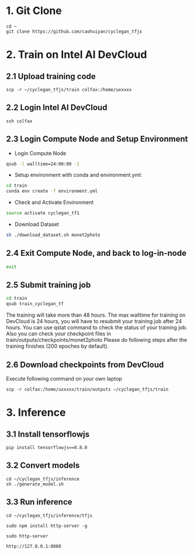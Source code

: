 # 1. Git Clone
```
cd ~
git clone https://github.com/caohuiyan/cyclegan_tfjs
```

# 2. Train on Intel AI DevCloud

## 2.1 Upload training code
```
scp -r ~/cyclegan_tfjs/train colfax:/home/uxxxxx
```

## 2.2 Login Intel AI DevCloud
```
ssh colfax
```

## 2.3 Login Compute Node and Setup Environment
- Login Compute Node
```bash
qsub -l walltime=24:00:00 -I
```
- Setup environment with conda and environment.yml:
```bash
cd train
conda env create -f environment.yml
```
- Check and Activate Environment
```bash
source activate cyclegan_tf1
```
- Download Dataset
```bash
sh ./download_dataset.sh monet2photo
```

## 2.4 Exit Compute Node, and back to log-in-node
```bash
exit
```

## 2.5 Submit training job
```bash
cd train
qsub train_cyclegan_tf
```
The training will take more than 48 hours. The max walltime for training on DevCloud is 24 hours, you will have to resubmit your training job after 24 hours. 
You can use qstat command to check the status of your training job.
Also you can check your checkpoint files in train/outputs/checkpoints/monet2photo
Please do following steps after the training finishes (200 epoches by default).

## 2.6 Download checkpoints from DevCloud
Execute following command on your own laptop
```
scp -r colfax:/home/uxxxxx/train/outputs ~/cyclegan_tfjs/train
```

# 3. Inference

## 3.1 Install tensorflowjs
```
pip install tensorflowjs==0.8.0
```

## 3.2 Convert models
```
cd ~/cyclegan_tfjs/inference
sh ./generate_model.sh
```

## 3.3 Run inference
```
cd ~/cyclegan_tfjs/inference/tfjs

sudo npm install http-server -g

sudo http-server

http://127.0.0.1:8080

```

